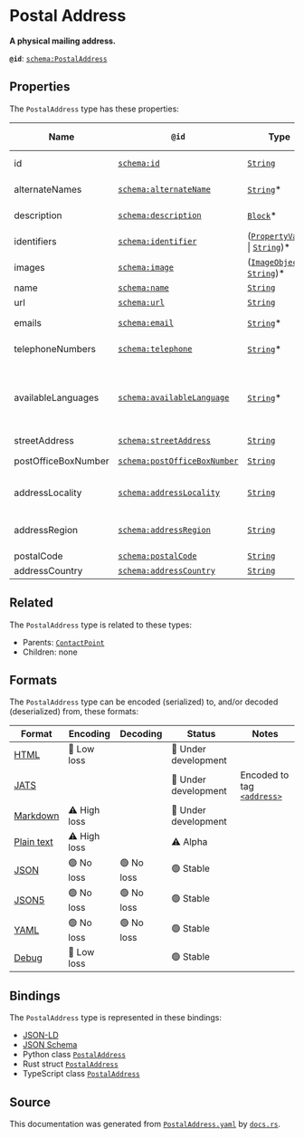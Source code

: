 # Postal Address

**A physical mailing address.**

**`@id`**: [`schema:PostalAddress`](https://schema.org/PostalAddress)

## Properties

The `PostalAddress` type has these properties:

| Name                | `@id`                                                                  | Type                                                                                                                                                                                                                 | Description                                                                                                     | Inherited from                                                                                                  |
| ------------------- | ---------------------------------------------------------------------- | -------------------------------------------------------------------------------------------------------------------------------------------------------------------------------------------------------------------- | --------------------------------------------------------------------------------------------------------------- | --------------------------------------------------------------------------------------------------------------- |
| id                  | [`schema:id`](https://schema.org/id)                                   | [`String`](https://github.com/stencila/stencila/blob/main/docs/reference/schema/data/string.md)                                                                                                                      | The identifier for this item                                                                                    | [`Entity`](https://github.com/stencila/stencila/blob/main/docs/reference/schema/other/entity.md)                |
| alternateNames      | [`schema:alternateName`](https://schema.org/alternateName)             | [`String`](https://github.com/stencila/stencila/blob/main/docs/reference/schema/data/string.md)*                                                                                                                     | Alternate names (aliases) for the item.                                                                         | [`Thing`](https://github.com/stencila/stencila/blob/main/docs/reference/schema/other/thing.md)                  |
| description         | [`schema:description`](https://schema.org/description)                 | [`Block`](https://github.com/stencila/stencila/blob/main/docs/reference/schema/prose/block.md)*                                                                                                                      | A description of the item.                                                                                      | [`Thing`](https://github.com/stencila/stencila/blob/main/docs/reference/schema/other/thing.md)                  |
| identifiers         | [`schema:identifier`](https://schema.org/identifier)                   | ([`PropertyValue`](https://github.com/stencila/stencila/blob/main/docs/reference/schema/other/property-value.md) \| [`String`](https://github.com/stencila/stencila/blob/main/docs/reference/schema/data/string.md))* | Any kind of identifier for any kind of Thing.                                                                   | [`Thing`](https://github.com/stencila/stencila/blob/main/docs/reference/schema/other/thing.md)                  |
| images              | [`schema:image`](https://schema.org/image)                             | ([`ImageObject`](https://github.com/stencila/stencila/blob/main/docs/reference/schema/works/image-object.md) \| [`String`](https://github.com/stencila/stencila/blob/main/docs/reference/schema/data/string.md))*    | Images of the item.                                                                                             | [`Thing`](https://github.com/stencila/stencila/blob/main/docs/reference/schema/other/thing.md)                  |
| name                | [`schema:name`](https://schema.org/name)                               | [`String`](https://github.com/stencila/stencila/blob/main/docs/reference/schema/data/string.md)                                                                                                                      | The name of the item.                                                                                           | [`Thing`](https://github.com/stencila/stencila/blob/main/docs/reference/schema/other/thing.md)                  |
| url                 | [`schema:url`](https://schema.org/url)                                 | [`String`](https://github.com/stencila/stencila/blob/main/docs/reference/schema/data/string.md)                                                                                                                      | The URL of the item.                                                                                            | [`Thing`](https://github.com/stencila/stencila/blob/main/docs/reference/schema/other/thing.md)                  |
| emails              | [`schema:email`](https://schema.org/email)                             | [`String`](https://github.com/stencila/stencila/blob/main/docs/reference/schema/data/string.md)*                                                                                                                     | Email address for correspondence.                                                                               | [`ContactPoint`](https://github.com/stencila/stencila/blob/main/docs/reference/schema/other/contact-point.md)   |
| telephoneNumbers    | [`schema:telephone`](https://schema.org/telephone)                     | [`String`](https://github.com/stencila/stencila/blob/main/docs/reference/schema/data/string.md)*                                                                                                                     | Telephone numbers for the contact point.                                                                        | [`ContactPoint`](https://github.com/stencila/stencila/blob/main/docs/reference/schema/other/contact-point.md)   |
| availableLanguages  | [`schema:availableLanguage`](https://schema.org/availableLanguage)     | [`String`](https://github.com/stencila/stencila/blob/main/docs/reference/schema/data/string.md)*                                                                                                                     | Languages (human not programming) in which it is possible to communicate with the organization/department etc.  | [`ContactPoint`](https://github.com/stencila/stencila/blob/main/docs/reference/schema/other/contact-point.md)   |
| streetAddress       | [`schema:streetAddress`](https://schema.org/streetAddress)             | [`String`](https://github.com/stencila/stencila/blob/main/docs/reference/schema/data/string.md)                                                                                                                      | The street address.                                                                                             | [`PostalAddress`](https://github.com/stencila/stencila/blob/main/docs/reference/schema/other/postal-address.md) |
| postOfficeBoxNumber | [`schema:postOfficeBoxNumber`](https://schema.org/postOfficeBoxNumber) | [`String`](https://github.com/stencila/stencila/blob/main/docs/reference/schema/data/string.md)                                                                                                                      | The post office box number.                                                                                     | [`PostalAddress`](https://github.com/stencila/stencila/blob/main/docs/reference/schema/other/postal-address.md) |
| addressLocality     | [`schema:addressLocality`](https://schema.org/addressLocality)         | [`String`](https://github.com/stencila/stencila/blob/main/docs/reference/schema/data/string.md)                                                                                                                      | The locality in which the street address is, and which is in the region.                                        | [`PostalAddress`](https://github.com/stencila/stencila/blob/main/docs/reference/schema/other/postal-address.md) |
| addressRegion       | [`schema:addressRegion`](https://schema.org/addressRegion)             | [`String`](https://github.com/stencila/stencila/blob/main/docs/reference/schema/data/string.md)                                                                                                                      | The region in which the locality is, and which is in the country.                                               | [`PostalAddress`](https://github.com/stencila/stencila/blob/main/docs/reference/schema/other/postal-address.md) |
| postalCode          | [`schema:postalCode`](https://schema.org/postalCode)                   | [`String`](https://github.com/stencila/stencila/blob/main/docs/reference/schema/data/string.md)                                                                                                                      | The postal code.                                                                                                | [`PostalAddress`](https://github.com/stencila/stencila/blob/main/docs/reference/schema/other/postal-address.md) |
| addressCountry      | [`schema:addressCountry`](https://schema.org/addressCountry)           | [`String`](https://github.com/stencila/stencila/blob/main/docs/reference/schema/data/string.md)                                                                                                                      | The country.                                                                                                    | [`PostalAddress`](https://github.com/stencila/stencila/blob/main/docs/reference/schema/other/postal-address.md) |

## Related

The `PostalAddress` type is related to these types:

- Parents: [`ContactPoint`](https://github.com/stencila/stencila/blob/main/docs/reference/schema/other/contact-point.md)
- Children: none

## Formats

The `PostalAddress` type can be encoded (serialized) to, and/or decoded (deserialized) from, these formats:

| Format                                                                                        | Encoding         | Decoding     | Status                 | Notes                                                                                                   |
| --------------------------------------------------------------------------------------------- | ---------------- | ------------ | ---------------------- | ------------------------------------------------------------------------------------------------------- |
| [HTML](https://github.com/stencila/stencila/blob/main/docs/reference/formats/html.md)         | 🔷 Low loss       |              | 🚧 Under development    |                                                                                                         |
| [JATS](https://github.com/stencila/stencila/blob/main/docs/reference/formats/jats.md)         |                  |              | 🚧 Under development    | Encoded to tag [`<address>`](https://jats.nlm.nih.gov/articleauthoring/tag-library/1.3/element/address) |
| [Markdown](https://github.com/stencila/stencila/blob/main/docs/reference/formats/markdown.md) | ⚠️ High loss     |              | 🚧 Under development    |                                                                                                         |
| [Plain text](https://github.com/stencila/stencila/blob/main/docs/reference/formats/text.md)   | ⚠️ High loss     |              | ⚠️ Alpha               |                                                                                                         |
| [JSON](https://github.com/stencila/stencila/blob/main/docs/reference/formats/json.md)         | 🟢 No loss        | 🟢 No loss    | 🟢 Stable               |                                                                                                         |
| [JSON5](https://github.com/stencila/stencila/blob/main/docs/reference/formats/json5.md)       | 🟢 No loss        | 🟢 No loss    | 🟢 Stable               |                                                                                                         |
| [YAML](https://github.com/stencila/stencila/blob/main/docs/reference/formats/yaml.md)         | 🟢 No loss        | 🟢 No loss    | 🟢 Stable               |                                                                                                         |
| [Debug](https://github.com/stencila/stencila/blob/main/docs/reference/formats/debug.md)       | 🔷 Low loss       |              | 🟢 Stable               |                                                                                                         |

## Bindings

The `PostalAddress` type is represented in these bindings:

- [JSON-LD](https://stencila.dev/PostalAddress.jsonld)
- [JSON Schema](https://stencila.dev/PostalAddress.schema.json)
- Python class [`PostalAddress`](https://github.com/stencila/stencila/blob/main/python/stencila/types/postal_address.py)
- Rust struct [`PostalAddress`](https://github.com/stencila/stencila/blob/main/rust/schema/src/types/postal_address.rs)
- TypeScript class [`PostalAddress`](https://github.com/stencila/stencila/blob/main/typescript/src/types/PostalAddress.ts)

## Source

This documentation was generated from [`PostalAddress.yaml`](https://github.com/stencila/stencila/blob/main/schema/PostalAddress.yaml) by [`docs.rs`](https://github.com/stencila/stencila/blob/main/rust/schema-gen/src/docs.rs).